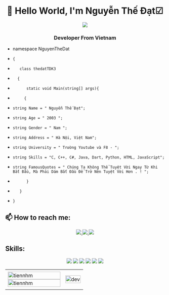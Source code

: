 <h1 align="center"> 👋 Hello World, I'm Nguyễn Thế Đạt☑ </h1>
<p align="center"><img src="https://img.icons8.com/clouds/100/undefined/vietnam--v2.png"/></p>
<h3 align="center"> Developer From Vietnam </h3>

-    namespace NguyenTheDat
-     {
-        class thedatTDK3
-       {
-           static void Main(string[] args){
-          {    
-     string Name = " Nguyễn Thế Đạt";
-     string Age = " 2003 ";
-     string Gender = " Nam ";
-     string Address = " Hà Nội, Việt Nam";
-     string University = " Trường Youtube và F8 - ";
-     string Skills = "C, C++, C#, Java, Dart, Python, HTML, JavaScript";
-     string FamousQuotes = " Chúng Ta Không Thể Tuyệt Vời Ngay Từ Khi Bắt Đầu, Mà Phải Dám Bắt Đầu Để Trở Nên Tuyệt Vời Hơn . ! ";
-           }
-        }
-     }
   

## 📫 How to reach me:



<p align="center">
  
  <a href="https://www.facebook.com/Info.NguyenTheDat.Username" alt="Facebook">
    <img src="https://img.icons8.com/color/48/undefined/facebook.png" target="_blank" />
  </a> 
  <a href="https://github.com/thedatTDK3" alt="Github">
    <img src="https://img.icons8.com/glyph-neue/64/undefined/github.png"/>
  </a> 
  
  <a href="https://www.instagram.com/devthedat/" alt="Instagram"  >
    <img src="https://img.icons8.com/color/48/undefined/instagram-new--v1.png"/>
  </a>
  
</p>

## Skills:
<p align="center">
   
  <img src="https://img.icons8.com/color/48/undefined/visual-studio--v2.png"/>
  <img src="https://img.icons8.com/color/48/undefined/c-plus-plus-logo.png"/>
  <img src="https://img.icons8.com/fluency/48/undefined/javascript.png"/>
 <img src="https://img.icons8.com/color/48/undefined/c-programming.png"/>
 <img src="https://img.icons8.com/color/48/undefined/python--v1.png"/>
 <img src="https://img.icons8.com/color/48/undefined/html-5--v1.png"/>
</p>

<table style="width:100%;">
  <tr>
    <td>
      <img src="https://github-readme-stats.vercel.app/api/top-langs/?username=tiennhm&bg_color=FFFFFF00&text_color=179fa3&layout=compact&hide=CSS&langs_count=10&custom_title=Top%20ngôn%20ngữ%20được%20dùng" alt="tiennhm" width="100%"/>
      <img src="https://github-readme-stats.vercel.app/api?username=tiennhm&bg_color=FFFFFF00&text_color=179fa3&show_icons=true&count_private=true&include_all_commits=true&custom_title=Hoạt%20động%20trên%20Github" alt="tiennhm" width="100%"/>
    </td>
    <td>
      <p align="center"> 
        <img src="https://cdn.dribbble.com/users/1059583/screenshots/4171367/coding-freak.gif" alt="dev" width="100%"/>
      </p>
    </td>
  </tr>
</table>

